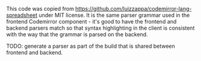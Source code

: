 This code was copied from https://github.com/luizzappa/codemirror-lang-spreadsheet under MIT license.
It is the same parser grammar used in the frontend Codemirror component - it's good to have the
frontend and backend parsers match so that syntax highlighting in the client is consistent with
the way that the grammar is parsed on the backend.

TODO: generate a parser as part of the build that is shared between frontend and backend.
